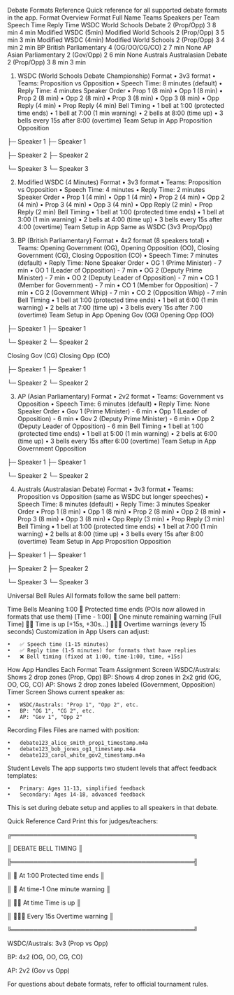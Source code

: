 Debate Formats Reference
Quick reference for all supported debate formats in the app.
Format Overview
Format
Full Name
Teams
Speakers per Team
Speech Time
Reply Time
WSDC
World Schools Debate
2 (Prop/Opp)
3
8 min
4 min
Modified WSDC (5min)
Modified World Schools
2 (Prop/Opp)
3
5 min
3 min
Modified WSDC (4min)
Modified World Schools
2 (Prop/Opp)
3
4 min
2 min
BP
British Parliamentary
4 (OG/OO/CG/CO)
2
7 min
None
AP
Asian Parliamentary
2 (Gov/Opp)
2
6 min
None
Australs
Australasian Debate
2 (Prop/Opp)
3
8 min
3 min


1. WSDC (World Schools Debate Championship)
Format
	•	3v3 format
	•	Teams: Proposition vs Opposition
	•	Speech Time: 8 minutes (default)
	•	Reply Time: 4 minutes
Speaker Order
	•	Prop 1 (8 min)
	•	Opp 1 (8 min)
	•	Prop 2 (8 min)
	•	Opp 2 (8 min)
	•	Prop 3 (8 min)
	•	Opp 3 (8 min)
	•	Opp Reply (4 min)
	•	Prop Reply (4 min)
Bell Timing
	•	1 bell at 1:00 (protected time ends)
	•	1 bell at 7:00 (1 min warning)
	•	2 bells at 8:00 (time up)
	•	3 bells every 15s after 8:00 (overtime)
Team Setup in App
Proposition          Opposition

├─ Speaker 1        ├─ Speaker 1

├─ Speaker 2        ├─ Speaker 2

└─ Speaker 3        └─ Speaker 3


2. Modified WSDC (4 Minutes)
Format
	•	3v3 format
	•	Teams: Proposition vs Opposition
	•	Speech Time: 4 minutes
	•	Reply Time: 2 minutes
Speaker Order
	•	Prop 1 (4 min)
	•	Opp 1 (4 min)
	•	Prop 2 (4 min)
	•	Opp 2 (4 min)
	•	Prop 3 (4 min)
	•	Opp 3 (4 min)
	•	Opp Reply (2 min)
	•	Prop Reply (2 min)
Bell Timing
	•	1 bell at 1:00 (protected time ends)
	•	1 bell at 3:00 (1 min warning)
	•	2 bells at 4:00 (time up)
	•	3 bells every 15s after 4:00 (overtime)
Team Setup in App
Same as WSDC (3v3 Prop/Opp)


3. BP (British Parliamentary)
Format
	•	4x2 format (8 speakers total)
	•	Teams: Opening Government (OG), Opening Opposition (OO), Closing Government (CG), Closing Opposition (CO)
	•	Speech Time: 7 minutes (default)
	•	Reply Time: None
Speaker Order
	•	OG 1 (Prime Minister) - 7 min
	•	OO 1 (Leader of Opposition) - 7 min
	•	OG 2 (Deputy Prime Minister) - 7 min
	•	OO 2 (Deputy Leader of Opposition) - 7 min
	•	CG 1 (Member for Government) - 7 min
	•	CO 1 (Member for Opposition) - 7 min
	•	CG 2 (Government Whip) - 7 min
	•	CO 2 (Opposition Whip) - 7 min
Bell Timing
	•	1 bell at 1:00 (protected time ends)
	•	1 bell at 6:00 (1 min warning)
	•	2 bells at 7:00 (time up)
	•	3 bells every 15s after 7:00 (overtime)
Team Setup in App
Opening Gov (OG)     Opening Opp (OO)

├─ Speaker 1         ├─ Speaker 1

└─ Speaker 2         └─ Speaker 2

Closing Gov (CG)     Closing Opp (CO)

├─ Speaker 1         ├─ Speaker 1

└─ Speaker 2         └─ Speaker 2


3. AP (Asian Parliamentary)
Format
	•	2v2 format
	•	Teams: Government vs Opposition
	•	Speech Time: 6 minutes (default)
	•	Reply Time: None
Speaker Order
	•	Gov 1 (Prime Minister) - 6 min
	•	Opp 1 (Leader of Opposition) - 6 min
	•	Gov 2 (Deputy Prime Minister) - 6 min
	•	Opp 2 (Deputy Leader of Opposition) - 6 min
Bell Timing
	•	1 bell at 1:00 (protected time ends)
	•	1 bell at 5:00 (1 min warning)
	•	2 bells at 6:00 (time up)
	•	3 bells every 15s after 6:00 (overtime)
Team Setup in App
Government          Opposition

├─ Speaker 1       ├─ Speaker 1

└─ Speaker 2       └─ Speaker 2


4. Australs (Australasian Debate)
Format
	•	3v3 format
	•	Teams: Proposition vs Opposition (same as WSDC but longer speeches)
	•	Speech Time: 8 minutes (default)
	•	Reply Time: 3 minutes
Speaker Order
	•	Prop 1 (8 min)
	•	Opp 1 (8 min)
	•	Prop 2 (8 min)
	•	Opp 2 (8 min)
	•	Prop 3 (8 min)
	•	Opp 3 (8 min)
	•	Opp Reply (3 min)
	•	Prop Reply (3 min)
Bell Timing
	•	1 bell at 1:00 (protected time ends)
	•	1 bell at 7:00 (1 min warning)
	•	2 bells at 8:00 (time up)
	•	3 bells every 15s after 8:00 (overtime)
Team Setup in App
Proposition          Opposition

├─ Speaker 1        ├─ Speaker 1

├─ Speaker 2        ├─ Speaker 2

└─ Speaker 3        └─ Speaker 3


Universal Bell Rules
All formats follow the same bell pattern:

Time
Bells
Meaning
1:00
🔔
Protected time ends (POIs now allowed in formats that use them)
[Time - 1:00]
🔔
One minute remaining warning
[Full Time]
🔔🔔
Time is up
[+15s, +30s...]
🔔🔔🔔
Overtime warnings (every 15 seconds)
Customization in App
Users can adjust:

	•	✅ Speech time (1-15 minutes)
	•	✅ Reply time (1-5 minutes) for formats that have replies
	•	❌ Bell timing (fixed at 1:00, time-1:00, time, +15s)
How App Handles Each Format
Team Assignment Screen
WSDC/Australs: Shows 2 drop zones (Prop, Opp) BP: Shows 4 drop zones in 2x2 grid (OG, OO, CG, CO) AP: Shows 2 drop zones labeled (Government, Opposition)
Timer Screen
Shows current speaker as:

	•	WSDC/Australs: "Prop 1", "Opp 2", etc.
	•	BP: "OG 1", "CG 2", etc.
	•	AP: "Gov 1", "Opp 2"
Recording Files
Files are named with position:

	•	debate123_alice_smith_prop1_timestamp.m4a
	•	debate123_bob_jones_og1_timestamp.m4a
	•	debate123_carol_white_gov2_timestamp.m4a
Student Levels
The app supports two student levels that affect feedback templates:

	•	Primary: Ages 11-13, simplified feedback
	•	Secondary: Ages 14-18, advanced feedback

This is set during debate setup and applies to all speakers in that debate.


Quick Reference Card
Print this for judges/teachers:

╔══════════════════════════════════════════╗

║         DEBATE BELL TIMING               ║

╠══════════════════════════════════════════╣

║  🔔      At 1:00     Protected time ends ║

║  🔔      At time-1   One minute warning  ║

║  🔔🔔    At time     Time is up          ║

║  🔔🔔🔔  Every 15s    Overtime warning    ║

╚══════════════════════════════════════════╝

WSDC/Australs: 3v3 (Prop vs Opp)

BP: 4x2 (OG, OO, CG, CO)

AP: 2v2 (Gov vs Opp)



For questions about debate formats, refer to official tournament rules.

